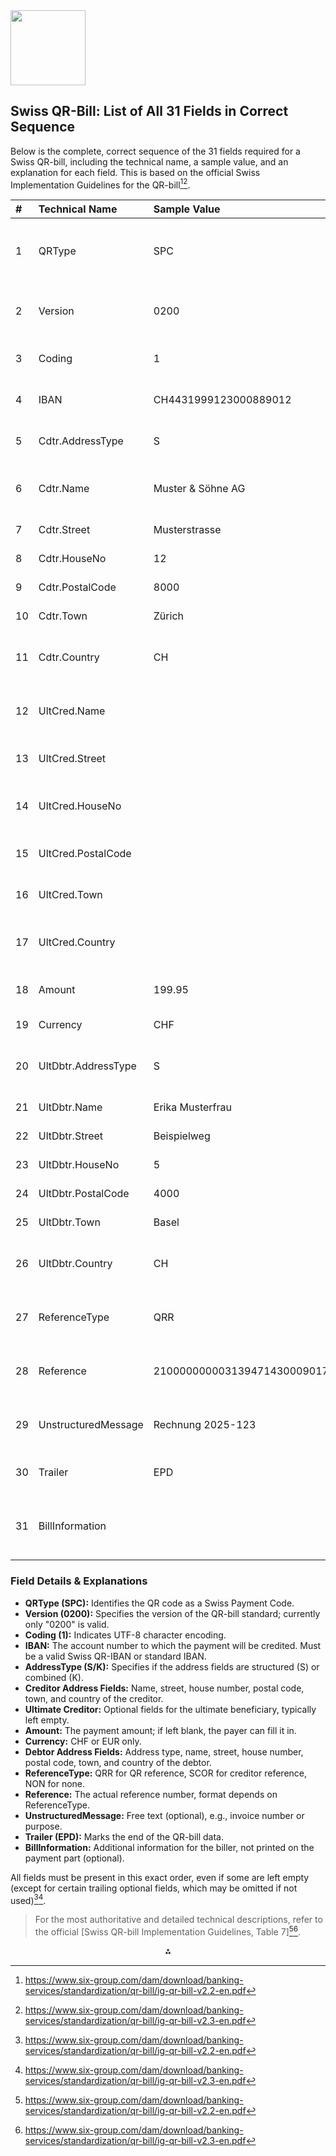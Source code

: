 <img src="https://r2cdn.perplexity.ai/pplx-full-logo-primary-dark%402x.png" class="logo" width="120"/>

## Swiss QR-Bill: List of All 31 Fields in Correct Sequence

Below is the complete, correct sequence of the 31 fields required for a Swiss QR-bill, including the technical name, a sample value, and an explanation for each field. This is based on the official Swiss Implementation Guidelines for the QR-bill[^1][^2].


| \# | Technical Name | Sample Value | Explanation |
| :-- | :-- | :-- | :-- |
| 1 | QRType | SPC | Identification of QR Code type (Swiss Payments Code) |
| 2 | Version | 0200 | Version of the QR-bill standard (fixed: "0200") |
| 3 | Coding | 1 | Coding type (1 = UTF-8 text encoding) |
| 4 | IBAN | CH4431999123000889012 | QR-IBAN or IBAN of the creditor |
| 5 | Cdtr.AddressType | S | Address type: S = structured, K = combined |
| 6 | Cdtr.Name | Muster \& Söhne AG | Name of the creditor (account holder) |
| 7 | Cdtr.Street | Musterstrasse | Street name of creditor |
| 8 | Cdtr.HouseNo | 12 | House number of creditor |
| 9 | Cdtr.PostalCode | 8000 | Postal code of creditor |
| 10 | Cdtr.Town | Zürich | Town/city of creditor |
| 11 | Cdtr.Country | CH | Country code of creditor (ISO 3166-1 alpha-2) |
| 12 | UltCred.Name |  | Ultimate creditor name (optional, usually empty) |
| 13 | UltCred.Street |  | Ultimate creditor street (optional) |
| 14 | UltCred.HouseNo |  | Ultimate creditor house number (optional) |
| 15 | UltCred.PostalCode |  | Ultimate creditor postal code (optional) |
| 16 | UltCred.Town |  | Ultimate creditor town (optional) |
| 17 | UltCred.Country |  | Ultimate creditor country (optional) |
| 18 | Amount | 199.95 | Amount to be paid (blank if open amount) |
| 19 | Currency | CHF | Currency: CHF or EUR |
| 20 | UltDbtr.AddressType | S | Debtor address type: S = structured, K = combined |
| 21 | UltDbtr.Name | Erika Musterfrau | Name of the debtor |
| 22 | UltDbtr.Street | Beispielweg | Street name of debtor |
| 23 | UltDbtr.HouseNo | 5 | House number of debtor |
| 24 | UltDbtr.PostalCode | 4000 | Postal code of debtor |
| 25 | UltDbtr.Town | Basel | Town/city of debtor |
| 26 | UltDbtr.Country | CH | Country code of debtor (ISO 3166-1 alpha-2) |
| 27 | ReferenceType | QRR | Reference type: QRR (QR reference), SCOR, or NON |
| 28 | Reference | 210000000003139471430009017 | Reference number (depends on ReferenceType) |
| 29 | UnstructuredMessage | Rechnung 2025-123 | Unstructured message (optional, max 140 chars) |
| 30 | Trailer | EPD | End of payload data indicator (fixed: "EPD") |
| 31 | BillInformation |  | Additional information for biller (optional, max 140 chars) |

### Field Details \& Explanations

- **QRType (SPC):** Identifies the QR code as a Swiss Payment Code.
- **Version (0200):** Specifies the version of the QR-bill standard; currently only "0200" is valid.
- **Coding (1):** Indicates UTF-8 character encoding.
- **IBAN:** The account number to which the payment will be credited. Must be a valid Swiss QR-IBAN or standard IBAN.
- **AddressType (S/K):** Specifies if the address fields are structured (S) or combined (K).
- **Creditor Address Fields:** Name, street, house number, postal code, town, and country of the creditor.
- **Ultimate Creditor:** Optional fields for the ultimate beneficiary, typically left empty.
- **Amount:** The payment amount; if left blank, the payer can fill it in.
- **Currency:** CHF or EUR only.
- **Debtor Address Fields:** Address type, name, street, house number, postal code, town, and country of the debtor.
- **ReferenceType:** QRR for QR reference, SCOR for creditor reference, NON for none.
- **Reference:** The actual reference number, format depends on ReferenceType.
- **UnstructuredMessage:** Free text (optional), e.g., invoice number or purpose.
- **Trailer (EPD):** Marks the end of the QR-bill data.
- **BillInformation:** Additional information for the biller, not printed on the payment part (optional).

All fields must be present in this exact order, even if some are left empty (except for certain trailing optional fields, which may be omitted if not used)[^1][^2].

> For the most authoritative and detailed technical descriptions, refer to the official [Swiss QR-bill Implementation Guidelines, Table 7][^1][^2].

<div style="text-align: center">⁂</div>

[^1]: https://www.six-group.com/dam/download/banking-services/standardization/qr-bill/ig-qr-bill-v2.2-en.pdf

[^2]: https://www.six-group.com/dam/download/banking-services/standardization/qr-bill/ig-qr-bill-v2.3-en.pdf

[^3]: https://www.moneyland.ch/en/qr-bill-payment-slips-switzerland

[^4]: https://advendio.atlassian.net/wiki/spaces/SO/pages/1857290241/6.3.11+Generating+Swiss+QR+Bills

[^5]: https://www.onlinedruck.ch/download/bcm-e802ab1e157ab324c4fde25427a864814b753d7b

[^6]: https://www.six-group.com/dam/download/banking-services/standardization/qr-bill/style-guide-qr-bill-en.pdf

[^7]: https://mirrors.mit.edu/CTAN/macros/latex/contrib/qrbill/qrbill.pdf

[^8]: https://github.com/sprain/php-swiss-qr-bill

